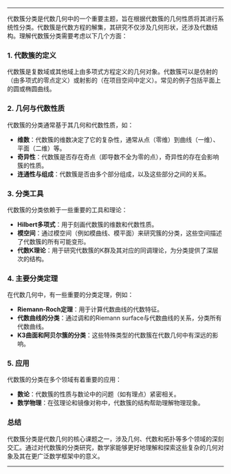 
---

代数簇分类是代数几何中的一个重要主题，旨在根据代数簇的几何性质将其进行系统性分类。代数簇是代数方程的解集，其研究不仅涉及几何形状，还涉及代数结构。理解代数簇分类需要考虑以下几个方面：

### 1. **代数簇的定义**
代数簇是复数域或其他域上由多项式方程定义的几何对象。代数簇可以是仿射的（由多项式的零点定义）或射影的（在项目空间中定义）。常见的例子包括平面上的圆或椭圆曲线。

### 2. **几何与代数性质**
代数簇的分类通常基于其几何和代数性质，如：
- **维数**：代数簇的维数决定了它的复杂性，通常从点（零维）到曲线（一维）、平面（二维）等。
- **奇异性**：代数簇是否存在奇点（即导数不全为零的点），奇异性的存在会影响簇的性质。
- **连通性与组成**：代数簇是否由多个部分组成，以及这些部分之间的关系。

### 3. **分类工具**
代数簇的分类依赖于一些重要的工具和理论：
- **Hilbert多项式**：用于刻画代数簇的维数和代数性质。
- **模空间**：通过模空间（例如模曲线、模平面）来研究簇的分类，这些空间描述了代数簇的所有可能变形。
- **代数K理论**：用于研究代数簇的K群及其对应的同调理论，为分类提供了深层次的结构。

### 4. **主要分类定理**
在代数几何中，有一些重要的分类定理，例如：
- **Riemann-Roch定理**：用于计算代数曲线的代数特征。
- **代数曲线的分类**：通过调和的Riemann surface与代数曲线的关系，分类所有代数曲线。
- **K3曲面和阿贝尔簇的分类**：这些特殊类型的代数簇在代数几何中有深远的影响。

### 5. **应用**
代数簇的分类在多个领域有着重要的应用：
- **数论**：代数簇的性质与数论中的问题（如有理点）紧密相关。
- **数学物理**：在弦理论和镜像对称中，代数簇的结构帮助理解物理现象。

### 总结
代数簇分类是代数几何的核心课题之一，涉及几何、代数和拓扑等多个领域的深刻交汇。通过对代数簇的分类研究，数学家能够更好地理解和探索这些复杂的几何对象及其在更广泛数学框架中的意义。

---




